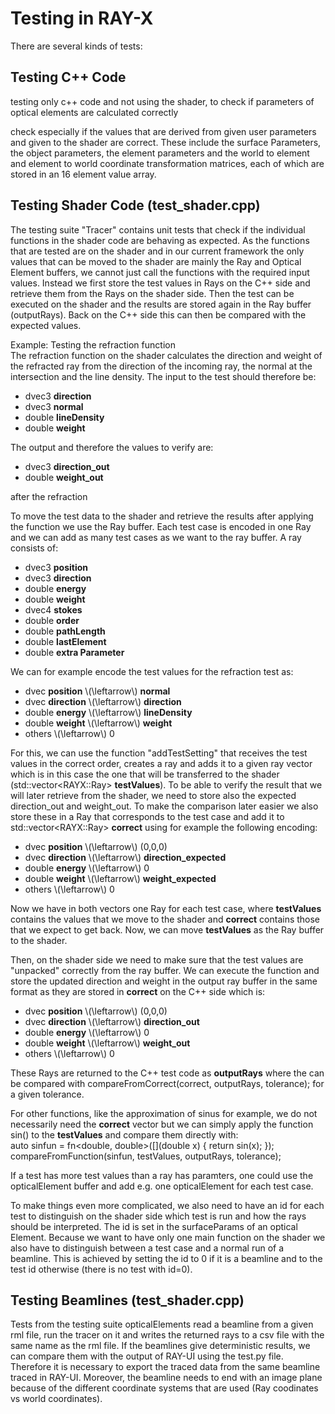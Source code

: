 # Testing in RAY-X

There are several kinds of tests: 
## Testing C++ Code
testing only c++ code and not using the shader, to check if parameters of optical elements are calculated correctly

check especially if the values that are derived from given user parameters and given to the shader are correct. These include the surface Parameters, the object parameters, the element parameters and the world to element and element to world coordinate transformation matrices, each of which are stored in an 16 element value array. 

## Testing Shader Code (test_shader.cpp) 

The testing suite "Tracer" contains unit tests that check if the individual functions in the shader code are behaving as expected. As the functions that are tested are on the shader and in our current framework the only values that can be moved to the shader are mainly the Ray and Optical Element buffers, we cannot just call the functions with the required input values. 
Instead we first store the test values in Rays on the C++ side and retrieve them from the Rays on the shader side. Then the test can be executed on the shader and the results are stored again in the Ray buffer (outputRays). Back on the C++ side this can then be compared with the expected values. 

Example: Testing the refraction function <br>
The refraction function on the shader calculates the direction and weight of the refracted ray from the direction of the incoming ray, the normal at the intersection and the line density. The input to the test should therefore be:
- dvec3 **direction**
- dvec3 **normal**
- double **lineDensity**
- double **weight**

The output and therefore the values to verify are:
- dvec3 **direction_out**
- double **weight_out**

after the refraction

To move the test data to the shader and retrieve the results after applying the function we use the Ray buffer. Each test case is encoded in one Ray and we can add as many test cases as we want to the ray buffer. A ray consists of:

- dvec3 **position**
- dvec3 **direction**
- double **energy**
- double **weight**
- dvec4 **stokes**
- double **order**
- double **pathLength**
- double **lastElement**
- double **extra Parameter**

We can for example encode the test values for the refraction test as:
- dvec **position** \\(\leftarrow\\) **normal**
- dvec **direction** \\(\leftarrow\\) **direction**
- double **energy** \\(\leftarrow\\) **lineDensity**
- double **weight** \\(\leftarrow\\) **weight**
- others \\(\leftarrow\\) 0

For this, we can use the function "addTestSetting" that receives the test values in the correct order, creates a ray and adds it to a given ray vector which is in this case the one that will be transferred to the shader (std::vector\<RAYX::Ray\> **testValues**).
To be able to verify the result that we will later retrieve from the shader, we need to store also the expected direction_out and weight_out. To make the comparison later easier we also store these in a Ray that corresponds to the test case and add it to std::vector\<RAYX::Ray\> **correct** using for example the following encoding:
- dvec **position** \\(\leftarrow\\) (0,0,0)
- dvec **direction** \\(\leftarrow\\) **direction_expected**
- double **energy** \\(\leftarrow\\) 0
- double **weight** \\(\leftarrow\\) **weight_expected**
- others \\(\leftarrow\\) 0

Now we have in both vectors one Ray for each test case, where **testValues** contains the values that we move to the shader and **correct** contains those that we expect to get back. Now, we can move **testValues** as the Ray buffer to the shader.

Then, on the shader side we need to make sure that the test values are "unpacked" correctly from the ray buffer. We can execute the function and store the updated direction and weight in the output ray buffer in the same format as they are stored in **correct** on the C++ side which is:
- dvec **position** \\(\leftarrow\\) (0,0,0)
- dvec **direction** \\(\leftarrow\\) **direction_out**
- double **energy** \\(\leftarrow\\) 0
- double **weight** \\(\leftarrow\\) **weight_out**
- others \\(\leftarrow\\) 0

These Rays are returned to the C++ test code as **outputRays** where the can be compared with compareFromCorrect(correct, outputRays, tolerance); for a given tolerance.

For other functions, like the approximation of sinus for example, we do not necessarily need the **correct** vector but we can simply apply the function sin() to the **testValues** and compare them directly with: <br>
auto sinfun = fn<double, double>([](double x) { return sin(x); }); <br>
compareFromFunction(sinfun, testValues, outputRays, tolerance);

If a test has more test values than a ray has paramters, one could use the opticalElement buffer and add e.g. one opticalElement for each test case.

To make things even more complicated, we also need to have an id for each test to distinguish on the shader side which test is run and how the rays should be interpreted. The id is set in the surfaceParams of an optical Element. Because we want to have only one main function on the shader we also have to distinguish between a test case and a normal run of a beamline. This is achieved by setting the id to 0 if it is a beamline and to the test id otherwise (there is no test with id=0).

## Testing Beamlines (test_shader.cpp) 
Tests from the testing suite opticalElements read a beamline from a given rml file, run the tracer on it and writes the returned rays to a csv file with the same name as the rml file. 
If the beamlines give deterministic results, we can compare them with the output of RAY-UI using the test.py file. Therefore it is necessary to export the traced data from the same beamline traced in RAY-UI. Moreover, the beamline needs to end with an image plane because of the different coordinate systems that are used (Ray coodinates vs world coordinates).